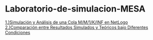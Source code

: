 # Laboratorio-de-simulacion-MESA
[1.)Simulación y Análisis de una Cola M/M/1/K/INF en NetLogo   2.)Comparación entre Resultados Simulados y Teóricos bajo Diferentes Condiciones ](DiscreteEventSimulationQueuesandServers.pdf)
